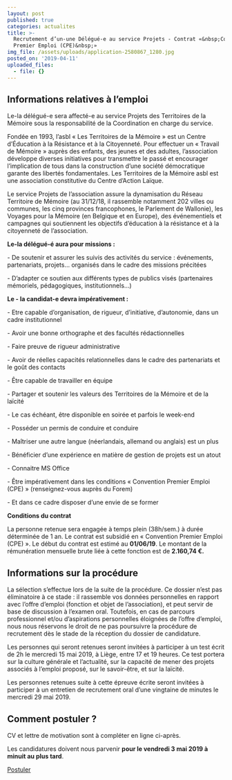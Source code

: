 ```yaml
---
layout: post
published: true
categories: actualites
title: >-
  Recrutement d’un-une Délégué-e au service Projets - Contrat «&nbsp;Convention
  Premier Emploi (CPE)&nbsp;»
img_file: /assets/uploads/application-2580867_1280.jpg
posted_on: '2019-04-11'
uploaded_files:
  - file: {}
---
```

## Informations relatives à l’emploi

Le-la délégué-e sera affecté-e au service Projets des Territoires de la Mémoire sous la responsabilité de la Coordination en charge du service.

Fondée en 1993, l’asbl « Les Territoires de la Mémoire » est un Centre d’Éducation à la Résistance et à la Citoyenneté. Pour effectuer un « Travail de Mémoire » auprès des enfants, des jeunes et des adultes, l’association développe diverses initiatives pour transmettre le passé et encourager l’implication de tous dans la construction d’une société démocratique garante des libertés fondamentales. Les Territoires de la Mémoire asbl est une association constitutive du Centre d’Action Laïque. 

Le service Projets de l’association assure la dynamisation du Réseau Territoire de Mémoire (au 31/12/18, il rassemble notamment 202 villes ou communes, les cinq provinces francophones, le Parlement de Wallonie), les Voyages pour la Mémoire (en Belgique et en Europe), des événementiels et campagnes qui soutiennent les objectifs d’éducation à la résistance et à la citoyenneté de l’association.

**Le-la délégué-é aura pour missions :**

\- De soutenir et assurer les suivis des activités du service : événements, partenariats, projets… organisés dans le cadre des missions précitées

\- D’adapter ce soutien aux différents types de publics visés (partenaires mémoriels, pédagogiques, institutionnels…)

**Le - la candidat-e devra impérativement :**

\- Etre capable d’organisation, de rigueur, d’initiative, d’autonomie, dans un cadre institutionnel

\- Avoir une bonne orthographe et des facultés rédactionnelles

\- Faire preuve de rigueur administrative

\- Avoir de réelles capacités relationnelles dans le cadre des partenariats et le goût des contacts

\- Être capable de travailler en équipe

\- Partager et soutenir les valeurs des Territoires de la Mémoire et de la laïcité

\- Le cas échéant, être disponible en soirée et parfois le week-end

\- Posséder un permis de conduire et conduire

\- Maîtriser une autre langue (néerlandais, allemand ou anglais) est un plus

\- Bénéficier d’une expérience en matière de gestion de projets est un atout

\- Connaitre MS Office

\- Être impérativement dans les conditions « Convention Premier Emploi (CPE) » (renseignez-vous auprès du Forem)

\- Et dans ce cadre disposer d’une envie de se former

**Conditions du contrat**

La personne retenue sera engagée à temps plein (38h/sem.) à durée déterminée de 1 an. Le contrat est subsidié en « Convention Premier Emploi (CPE) ». Le début du contrat est estimé au **01/06/19**. Le montant de la rémunération mensuelle brute liée à cette fonction est de **2.160,74 €.**

## Informations sur la procédure

La sélection s’effectue lors de la suite de la procédure. Ce dossier n’est pas éliminatoire à ce stade : il rassemble vos données personnelles en rapport avec l’offre d’emploi (fonction et objet de l’association), et peut servir de base de discussion à l’examen oral. Toutefois, en cas de parcours professionnel et/ou d’aspirations personnelles éloignées de l’offre d’emploi, nous nous réservons le droit de ne pas poursuivre la procédure de recrutement dès le stade de la réception du dossier de candidature.

Les personnes qui seront retenues seront invitées à participer à un test écrit de 2h le mercredi 15 mai 2019, à Liège, entre 17 et 19 heures. Ce test portera sur la culture générale et l’actualité, sur la capacité de mener des projets associés à l’emploi proposé, sur le savoir-être, et sur la laïcité.

Les personnes retenues suite à cette épreuve écrite seront invitées à participer à un entretien de recrutement oral d’une vingtaine de minutes le mercredi 29 mai 2019.

## Comment postuler ?

CV et lettre de motivation sont à compléter en ligne ci-après.

Les candidatures doivent nous parvenir **pour le vendredi 3 mai 2019 à minuit au plus tard**.

<a href="https://docs.google.com/forms/d/1oE4hZ8ciePAKCT2J3sYaZa3M-y4FstweYcCVuDCdrwk/viewform?edit_requested=true" target="_blank" class="button button--blue text-centered">Postuler</a>
